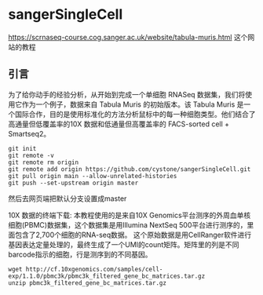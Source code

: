 # sangerSingleCell
https://scrnaseq-course.cog.sanger.ac.uk/website/tabula-muris.html 这个网站的教程

## 引言

为了给你动手的经验分析，从开始到完成一个单细胞 RNASeq 数据集，我们将使用它作为一个例子，数据来自 Tabula Muris 的初始版本。该 Tabula Muris 是一个国际合作，目的是使用标准化的方法分析鼠标中的每一种细胞类型。他们结合了高通量但低覆盖率的10X 数据和低通量但高覆盖率的 FACS-sorted cell + Smartseq2。

```
git init
git remote -v
git remote rm origin
git remote add origin https://github.com/cystone/sangerSingleCell.git
git pull origin main --allow-unrelated-histories
git push --set-upstream origin master
````
然后去网页端把默认分支设置成master

10X 数据的终端下载:
本教程使用的是来自10X Genomics平台测序的外周血单核细胞(PBMC)数据集，这个数据集是用Illumina NextSeq 500平台进行测序的，里面包含了2,700个细胞的RNA-seq数据。
这个原始数据是用CellRanger软件进行基因表达定量处理的，最终生成了一个UMI的count矩阵。矩阵里的列是不同barcode指示的细胞，行是测序到的不同基因。
```
wget http://cf.10xgenomics.com/samples/cell-exp/1.1.0/pbmc3k/pbmc3k_filtered_gene_bc_matrices.tar.gz
unzip pbmc3k_filtered_gene_bc_matrices.tar.gz
```